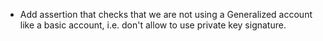 * Add assertion that checks that we are not using a Generalized account like a basic
  account, i.e. don't allow to use private key signature.
